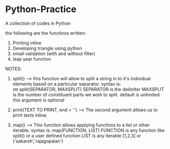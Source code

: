 # Python-Practice
A collection of codes in Python

the following are the functinos written:
1. Printing inline
2. Developing triangle using python
3. email validation (with and without filter)
4. leap year function

NOTES:
1. split() --> this function will allow to split a string in to it's individual elements based on a particular separator.
    syntax is: str.split(SEPARATOR, MAXSPLIT)
    SEPARATOR is the delimiter
    MAXSPLIT is the number of constituent parts we wish to split. default is unlimited. this argument is optional
 
 2. print(TEXT TO PRINT, end = '') --> The second argument allows us to print texts inline.
  
 3. map() --> This function allows applying functions to a list or other iterable.
     syntax is: map(FUNCTION, LIST)
     FUNCTION is any function like split() or a user defined function
     LIST is any iterable [1,2,3] or ('aakarsh','rajagopalan')
 
  
  
